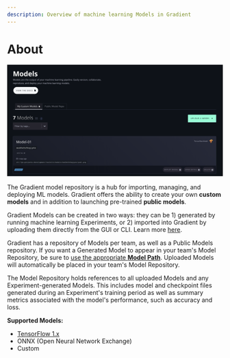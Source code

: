 ```yaml
---
description: Overview of machine learning Models in Gradient
---
```


# About

![](../.gitbook/assets/image%20%2850%29.png)

The Gradient model repository is a hub for importing, managing, and deploying ML models.  Gradient offers the ability to create your own **custom models** and in addition to launching pre-trained **public models**.  

Gradient Models can be created in two ways: they can be 1\) generated by running machine learning Experiments, or 2\) imported into Gradient by uploading them directly from the GUI or CLI.  Learn more [here](create-a-model.md).

Gradient has a repository of Models per team, as well as a Public Models repository. If you want a Generated Model to appear in your team's Model Repository, be sure to [use the appropriate **Model Path**](model-path.md#default-paths). Uploaded Models will automatically be placed in your team's Model Repository.

The Model Repository holds references to all uploaded Models and any Experiment-generated Models. This includes model and checkpoint files generated during an Experiment's training period as well as summary metrics associated with the model's performance, such as accuracy and loss.

**Supported Models:**

* [TensorFlow 1.x](https://www.tensorflow.org/guide/saved_model)
* ONNX \(Open Neural Network Exchange\) 
* Custom

 

